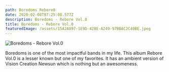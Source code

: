 ```yaml
---
path: Boredoms Rebore0
date: 2020-02-08T07:25:08.577Z
description: Boredoms - Rebore Vol.0
title: Boredoms - Rebore Vol.0
featuredImage: /assets/15A2A897-1E9D-428E-A249-97BBAC2C40BE.jpeg
---
```

![Boredoms - Rebore Vol.0](/assets/15A2A897-1E9D-428E-A249-97BBAC2C40BE.jpeg "Boredoms - Rebore Vol.0")

Boredoms is one of the most impactful bands in my life. This album Rebore Vol.0 is a lesser known but one of my favorites. It has an ambient version of Vision Creation Newsun which is nothing but an awesomeness.
